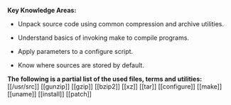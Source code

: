 **Key Knowledge Areas:**

- Unpack source code using common compression and archive utilities.

- Understand basics of invoking make to compile programs.

- Apply parameters to a configure script.

- Know where sources are stored by default.

**The following is a partial list of the used files, terms and utilities:**
[[/usr/src]]
[[gunzip]]
[[gzip]]
[[bzip2]]
[[xz]]
[[tar]]
[[configure]]
[[make]]
[[uname]]
[[install]]
[[patch]]
